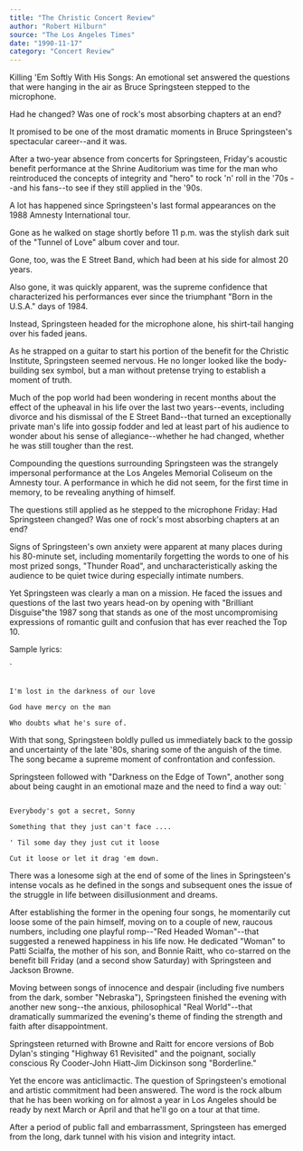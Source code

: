 ```yaml
---
title: "The Christic Concert Review"
author: "Robert Hilburn"
source: "The Los Angeles Times"
date: "1990-11-17"
category: "Concert Review"
---
```


Killing 'Em Softly With His Songs: An emotional set answered the questions that were hanging in the air as Bruce Springsteen stepped to the microphone.

Had he changed? Was one of rock's most absorbing chapters at an end?

It promised to be one of the most dramatic moments in Bruce Springsteen's spectacular career--and it was.

After a two-year absence from concerts for Springsteen, Friday's acoustic benefit performance at the Shrine Auditorium was time for the man who reintroduced the concepts of integrity and "hero" to rock 'n' roll in the '70s --and his fans--to see if they still applied in the '90s.

A lot has happened since Springsteen's last formal appearances on the 1988 Amnesty International tour.

Gone as he walked on stage shortly before 11 p.m. was the stylish dark suit of the "Tunnel of Love" album cover and tour.

Gone, too, was the E Street Band, which had been at his side for almost 20 years.

Also gone, it was quickly apparent, was the supreme confidence that characterized his performances ever since the triumphant "Born in the U.S.A." days of 1984.

Instead, Springsteen headed for the microphone alone, his shirt-tail hanging over his faded jeans.

As he strapped on a guitar to start his portion of the benefit for the Christic Institute, Springsteen seemed nervous. He no longer looked like the body-building sex symbol, but a man without pretense trying to establish a moment of truth.

Much of the pop world had been wondering in recent months about the effect of the upheaval in his life over the last two years--events, including divorce and his dismissal of the E Street Band--that turned an exceptionally private man's life into gossip fodder and led at least part of his audience to wonder about his sense of allegiance--whether he had changed, whether he was still tougher than the rest.

Compounding the questions surrounding Springsteen was the strangely impersonal performance at the Los Angeles Memorial Coliseum on the Amnesty tour. A performance in which he did not seem, for the first time in memory, to be revealing anything of himself.

The questions still applied as he stepped to the microphone Friday: Had Springsteen changed? Was one of rock's most absorbing chapters at an end?

Signs of Springsteen's own anxiety were apparent at many places during his 80-minute set, including momentarily forgetting the words to one of his most prized songs, "Thunder Road", and uncharacteristically asking the audience to be quiet twice during especially intimate numbers.

Yet Springsteen was clearly a man on a mission. He faced the issues and questions of the last two years head-on by opening with "Brilliant Disguise"the 1987 song that stands as one of the most uncompromising expressions of romantic guilt and confusion that has ever reached the Top 10.

Sample lyrics:

`

```Tonight our bed is cold

I'm lost in the darkness of our love

God have mercy on the man

Who doubts what he's sure of.

```

With that song, Springsteen boldly pulled us immediately back to the gossip and uncertainty of the late '80s, sharing some of the anguish of the time. The song became a supreme moment of confrontation and confession.

Springsteen followed with "Darkness on the Edge of Town", another song about being caught in an emotional maze and the need to find a way out: `

```

Everybody's got a secret, Sonny

Something that they just can't face ....

' Til some day they just cut it loose

Cut it loose or let it drag 'em down.

```

There was a lonesome sigh at the end of some of the lines in Springsteen's intense vocals as he defined in the songs and subsequent ones the issue of the struggle in life between disillusionment and dreams.

After establishing the former in the opening four songs, he momentarily cut loose some of the pain himself, moving on to a couple of new, raucous numbers, including one playful romp--"Red Headed Woman"--that suggested a renewed happiness in his life now. He dedicated "Woman" to Patti Scialfa, the mother of his son, and Bonnie Raitt, who co-starred on the benefit bill Friday (and a second show Saturday) with Springsteen and Jackson Browne.

Moving between songs of innocence and despair (including five numbers from the dark, somber "Nebraska"), Springsteen finished the evening with another new song--the anxious, philosophical "Real World"--that dramatically summarized the evening's theme of finding the strength and faith after disappointment.

Springsteen returned with Browne and Raitt for encore versions of Bob Dylan's stinging "Highway 61 Revisited" and the poignant, socially conscious Ry Cooder-John Hiatt-Jim Dickinson song "Borderline."

Yet the encore was anticlimactic. The question of Springsteen's emotional and artistic commitment had been answered. The word is the rock album that he has been working on for almost a year in Los Angeles should be ready by next March or April and that he'll go on a tour at that time.

After a period of public fall and embarrassment, Springsteen has emerged from the long, dark tunnel with his vision and integrity intact.